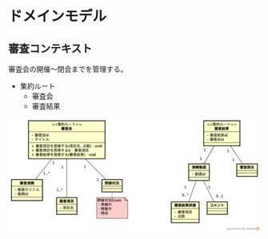 # ドメインモデル

## 審査コンテキスト

審査会の開催〜閉会までを管理する。

* 集約ルート
  * 審査会
  * 審査結果

![](./domain_model/domain_model.png)